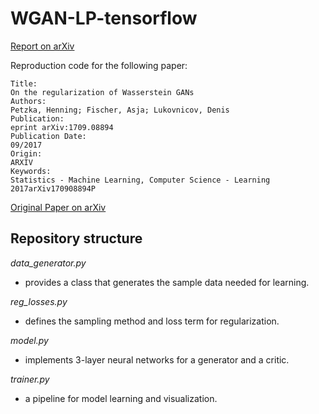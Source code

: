 # WGAN-LP-tensorflow

[Report on arXiv](https://arxiv.org/abs/1712.05882)

Reproduction code for the following paper:

```
Title:	
On the regularization of Wasserstein GANs
Authors:	
Petzka, Henning; Fischer, Asja; Lukovnicov, Denis
Publication:	
eprint arXiv:1709.08894
Publication Date:	
09/2017
Origin:	
ARXIV
Keywords:	
Statistics - Machine Learning, Computer Science - Learning
2017arXiv170908894P
```
[Original Paper on arXiv](https://arxiv.org/abs/1709.08894)

## Repository structure

*data\_generator.py*
- provides a class that generates the sample data needed for learning.

*reg\_losses.py*
- defines the sampling method and loss term for regularization.

*model.py*
- implements 3-layer neural networks for a generator and a critic.

*trainer.py*
- a pipeline for model learning and visualization.
